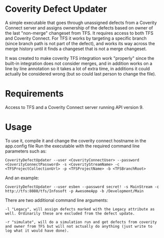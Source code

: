 # Coverity Defect Updater
A simple executable that goes through unassigned defects from a Coverity Connect server and assigns ownership of the defects based on owner of the last "non-merge" changeset from TFS.
It requires access to both TFS and Coverity Connect. For TFS it works by targeting a specific branch (since branch path is not part of the defect), and works its way across the merge
history until it finds a changeset that is not a merge changeset.

It was created to make coverity TFS integration work "properly" since the built-in integration does not consider merges, and in addition works on a line by line annotation
so it takes a lot of extra time, in additions it could actually be considered wrong (but so could last person to change the file).

# Requirements
Access to TFS and a Coverity Connect server running API version 9.

# Usage
To use it, compile it and change the coverity connect hostname in the app.config file
Run the executable with the required command line parameters such as:

	CoverityDefectUpdater --user <CoverityConnectUser> --password <CoverityConnectPassword> -s <CoverityStreamName> -c <TFSProjectCollectionUrl> -p <TFSProjectName> -b <TFSBranchRoot>

And an example:

	CoverityDefectUpdater --user esben --password secret! -s MainStream -c http://tfs:8080/tfs/Infosoft -p AwesomeApp -b /Development/Main


There are two additional command line arguments:

	-l "Legacy", will assign defects marked with the Legacy attribute as well. Ordinarily these are excluded from the defect update.

	-r "simulate", will do a simulation run and get defects from coverity and owner from TFS but will not actually do anything (just write to log what it would have done).
